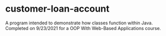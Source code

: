 # customer-loan-account
A program intended to demonstrate how classes function within Java. Completed on 9/23/2021 for a OOP With Web-Based Applications course. 
